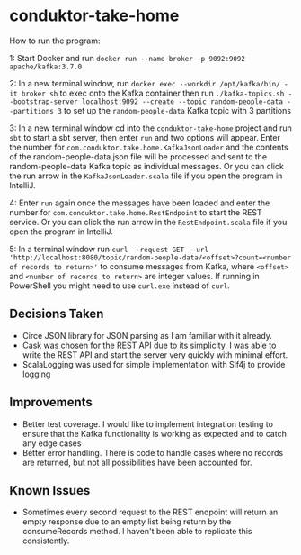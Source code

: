# conduktor-take-home

How to run the program:

1: Start Docker and run `docker run --name broker -p 9092:9092 apache/kafka:3.7.0` 

2: In a new terminal window, run `docker exec --workdir /opt/kafka/bin/ -it broker sh` to exec onto the Kafka container then run `./kafka-topics.sh --bootstrap-server localhost:9092 --create --topic random-people-data --partitions 3` to set up the `random-people-data` Kafka topic with 3 partitions

3: In a new terminal window cd into the `conduktor-take-home` project and run `sbt` to start a sbt server, then enter `run` and two options will appear. Enter the number for `com.conduktor.take.home.KafkaJsonLoader` and the contents of the random-people-data.json file will be processed and sent to the random-people-data Kafka topic as individual messages. Or you can click the run arrow in the `KafkaJsonLoader.scala` file if you open the program in IntelliJ.

4: Enter `run` again once the messages have been loaded and enter the number for `com.conduktor.take.home.RestEndpoint` to start the REST service. Or you can click the run arrow in the `RestEndpoint.scala` file if you open the program in IntelliJ. 

5: In a terminal window run `curl --request GET --url 'http://localhost:8080/topic/random-people-data/<offset>?count=<number of records to return>'` to consume messages from Kafka, where `<offset>` and `<number of records to return>` are integer values. If running in PowerShell you might need to use `curl.exe` instead of `curl`.

## Decisions Taken
* Circe JSON library for JSON parsing as I am familiar with it already.
* Cask was chosen for the REST API due to its simplicity. I was able to write the REST API and start the server very quickly with minimal effort.
* ScalaLogging was used for simple implementation with Slf4j to provide logging

## Improvements
* Better test coverage. I would like to implement integration testing to ensure that the Kafka functionality is working as expected and to catch any edge cases
* Better error handling. There is code to handle cases where no records are returned, but not all possibilities have been accounted for.

## Known Issues
* Sometimes every second request to the REST endpoint will return an empty response due to an empty list being return by the consumeRecords method. I haven't been able to replicate this consistently.